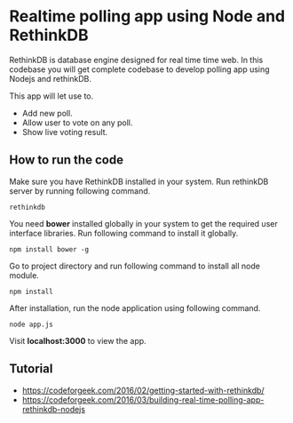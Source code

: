 # Realtime polling app using Node and RethinkDB

RethinkDB is database engine designed for real time time web. In this codebase you will get complete codebase to develop polling app using Nodejs and rethinkDB.

This app will let use to.

* Add new poll.
* Allow user to vote on any poll.
* Show live voting result.

## How to run the code

Make sure you have RethinkDB installed in your system. Run rethinkDB server by running following command.

```
rethinkdb
```
You need **bower** installed globally in your system to get the required user interface libraries. Run following command to install it globally.
```
npm install bower -g
```
Go to project directory and run following command to install all node module.

```
npm install
```
After installation, run the node application using following command.

```
node app.js
```
Visit **localhost:3000** to view the app.

## Tutorial

* https://codeforgeek.com/2016/02/getting-started-with-rethinkdb/
* https://codeforgeek.com/2016/03/building-real-time-polling-app-rethinkdb-nodejs
